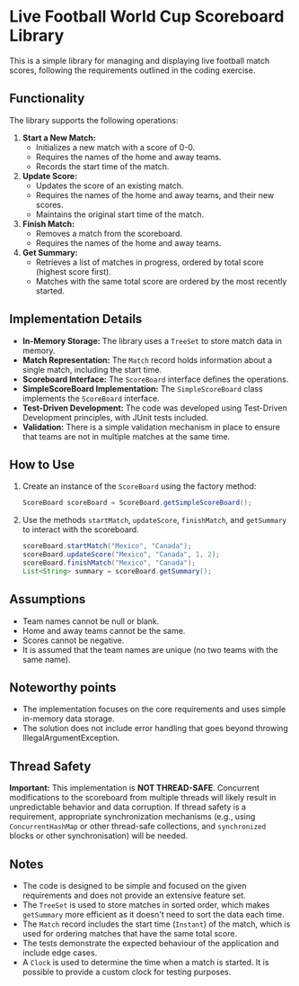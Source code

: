 # Live Football World Cup Scoreboard Library

This is a simple library for managing and displaying live football match scores, following the requirements outlined in the coding exercise.

## Functionality

The library supports the following operations:

1.  **Start a New Match:**
    *   Initializes a new match with a score of 0-0.
    *   Requires the names of the home and away teams.
    *   Records the start time of the match.
2.  **Update Score:**
    *   Updates the score of an existing match.
    *   Requires the names of the home and away teams, and their new scores.
    *   Maintains the original start time of the match.
3.  **Finish Match:**
    *   Removes a match from the scoreboard.
    *   Requires the names of the home and away teams.
4.  **Get Summary:**
    *   Retrieves a list of matches in progress, ordered by total score (highest score first).
    *   Matches with the same total score are ordered by the most recently started.

## Implementation Details

*   **In-Memory Storage:** The library uses a `TreeSet` to store match data in memory.
*   **Match Representation:** The `Match` record holds information about a single match, including the start time.
*   **Scoreboard Interface:** The `ScoreBoard` interface defines the operations.
*   **SimpleScoreBoard Implementation:** The `SimpleScoreBoard` class implements the `ScoreBoard` interface.
*   **Test-Driven Development:** The code was developed using Test-Driven Development principles, with JUnit tests included.
*   **Validation:** There is a simple validation mechanism in place to ensure that teams are not in multiple matches at the same time.

## How to Use

1.  Create an instance of the `ScoreBoard` using the factory method:
    ```java
    ScoreBoard scoreBoard = ScoreBoard.getSimpleScoreBoard();
    ```

2.  Use the methods `startMatch`, `updateScore`, `finishMatch`, and `getSummary` to interact with the scoreboard.

    ```java
    scoreBoard.startMatch("Mexico", "Canada");
    scoreBoard.updateScore("Mexico", "Canada", 1, 2);
    scoreBoard.finishMatch("Mexico", "Canada");
    List<String> summary = scoreBoard.getSummary();
    ```

## Assumptions

*   Team names cannot be null or blank.
*   Home and away teams cannot be the same.
*   Scores cannot be negative.
*   It is assumed that the team names are unique (no two teams with the same name).

## Noteworthy points

*   The implementation focuses on the core requirements and uses simple in-memory data storage.
*   The solution does not include error handling that goes beyond throwing IllegalArgumentException.

## Thread Safety

**Important:** This implementation is **NOT THREAD-SAFE**. Concurrent modifications to the scoreboard from multiple threads will likely result in unpredictable behavior and data corruption. If thread safety is a requirement, appropriate synchronization mechanisms (e.g., using `ConcurrentHashMap` or other thread-safe collections, and `synchronized` blocks or other synchronisation) will be needed.

## Notes

*   The code is designed to be simple and focused on the given requirements and does not provide an extensive feature set.
*   The `TreeSet` is used to store matches in sorted order, which makes `getSummary` more efficient as it doesn't need to sort the data each time.
*   The `Match` record includes the start time (`Instant`) of the match, which is used for ordering matches that have the same total score.
*   The tests demonstrate the expected behaviour of the application and include edge cases.
*   A `Clock` is used to determine the time when a match is started. It is possible to provide a custom clock for testing purposes.